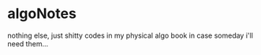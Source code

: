 # algoNotes
nothing else, just shitty codes in my physical algo book in case someday i'll need them...
